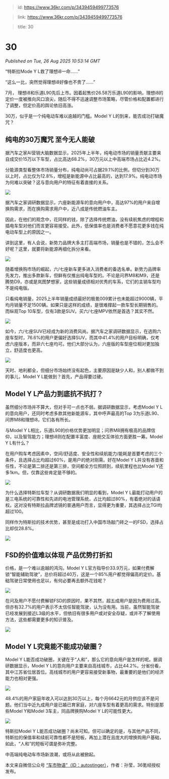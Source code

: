 > id: https://www.36kr.com/p/3439459499773576

> link: https://www.36kr.com/p/3439459499773576

> title: 30

# 30
_Published on Tue, 26 Aug 2025 10:53:14 GMT_

“特斯拉Mode Y L救了理想i8一命……”

“这么一比，突然觉得理想i8好像也不贵了……”

7月， 理想i8和乐道L90先后上市。因着起售价26.58万乐道L90的影响，理想i8的定价一度被推向风口浪尖，随后不得不迅速调整市场策略，尽管价格和配置都进行了调整，但定价高的舆论依旧高涨。

30万，似乎是一个纯电动车难以逾越的门槛。Model Y L的到来，能否成功打破魔咒？

**纯电的30万魔咒 至今无人能破**
-------------------

据汽车之家AI营销大脑数据显示，2025年上半年，纯电动市场的销量贡献主要来自成交价15万以下车型，占比高达68.2%，30万元以上中高端市场占比近4.2%。

分能源类型看整体市场销量分布，纯电动尚可占据29.1%的比例，但切分到30万以上时，占比仅为12.8%，增程是新能源中占比最高的，达到17.9%。纯电动市场为何难以突破？这与意向用户的特征有着直接的关系。

![](https://img.36krcdn.com/hsossms/20250826/v2_1d80c03a909d42e7b038f1021e8abe2d@000000_oswg70110oswg1080oswg608_img_000?x-oss-process=image/format,jpg/interlace,1)

据汽车之家调研数据显示，六座新能源车的意向用户中，高达97%的用户来自增换购需求，而在换购需求用户中，近八成是传统燃油车主。

因此，在他们的观念中，花同样的钱，除了选择传统燃油，没有续航焦虑的增程和插电车型对他们而言更容易接受。此外，低保值率也是消费者不愿意花更多钱在纯电动车型上的原因之一。

讲到这里，有人会说，新势力品牌大多主打高端市场，销量也是不错的，怎么会不好呢？这里，就要将新能源再细化拆分来看。

![](https://img.36krcdn.com/hsossms/20250826/v2_1f0a4ae7177840deac676ed56b5c7407@000000_oswg50982oswg1080oswg608_img_000?x-oss-process=image/format,jpg/interlace,1)

随着增换购市场的崛起，六/七座新车更多进入消费者的备选名单。新势力品牌率先发力，推出多款新车，但鲜有仅推出纯电车型的。不论是问界M8和M9，还是腾势D9，亦或是岚图梦想家，这些销量成绩相对优秀的车系，它们的主销车型均不是纯电版。

只看纯电销量，2025上半年销量成绩最好的极氪009累计也未能超过9000辆，平均月销量不足1500辆。如果只是这样的成绩，是很难撑起一款车型长期销售的。而纵观Top 10车型，仅有3款是SUV。买六/七座MPV依然是首选？其实不然。

![](https://img.36krcdn.com/hsossms/20250826/v2_4e0ea053572d4bbd8773a6d68b3441f6@000000_oswg64120oswg1080oswg608_img_000?x-oss-process=image/format,jpg/interlace,1)

如今，六/七座SUV已经成为新的消费风尚。据汽车之家调研数据显示，在选购六座车型时，76.6%的用户更偏好选择SUV，而其中41.4%的用户目标明确，仅考虑六座版本，而非六七座均可。他们大部分认为，六座版的车型座位相对更加独立，舒适度也更高。

![](https://img.36krcdn.com/hsossms/20250826/v2_effc934f5a884b3a8c3ba271cc49aa76@000000_oswg64114oswg1080oswg608_img_000?x-oss-process=image/format,jpg/interlace,1)

天时、地利都全，但细分市场始终没有起色，主要原因是缺少人和，别人都做不到的事儿，Model Y L能做到？首先，产品得要过硬。

**Model Y L产品力到底抗不抗打？**
-----------------------

虽然细分市场并不算大，但对手可一点也不弱。据调研数据显示，考虑Model Y L的意向用户，还同时考虑多款其他新能源车，其中呼声最高的Top 3为乐道L90、问界M8和理想i8，它们各有所长。

与Model Y L相比，乐道L90的价格优势更加明显；问界M8拥有极高的品牌信仰，以及智驾能力；理想i8则在配置丰富度、座舱交互体验方面更胜一筹。Model Y L有什么？

在用户购车考虑因素中，空间/舒适度、安全性和续航能力/能耗是首要考虑的三个条件，且选择占比均超过60%，是用户的绝对刚需。好在Model Y L并没有吝啬和任性，不论是第二排还是第三排，空间都全方位照顾到，续航里程也比Model Y还多1km。但，仅靠这些肯定是不够的。

![](https://img.36krcdn.com/hsossms/20250826/v2_f2c2a7f84f874c55823ad702b15a994d@000000_oswg90027oswg1080oswg608_img_000?x-oss-process=image/format,jpg/interlace,1)

为什么选择特斯拉车型？从调研数据我们明显的看到，Model Y L最能打动用户的是三电系统的可靠性和先进的电池管理系统，占比均超过80%，有着绝对的话语权。这对没有特斯拉品牌滤镜的普通用户而言，显得更为重要，其选择占比TGI均超过100。

同样作为特斯拉的技术优势，甚至是成功打入中国市场敲门砖之一的FSD，选择占比却仅28.8%。

![](https://img.36krcdn.com/hsossms/20250826/v2_830cc02434a74d64b1564e5c3be5b3b4@000000_oswg78843oswg1080oswg608_img_000?x-oss-process=image/format,jpg/interlace,1)

**FSD的价值难以体现 产品优势打折扣**
----------------------

价格，是一个难以逾越的鸿沟。Model Y L官方指导价33.9万元，如果付费解锁“智能辅助驾驶”，总价将超过40万，这是一个85%用户都觉得偏高的定价。基础驾驶日常使用也足以，有何必要再去额外花钱呢？

![](https://img.36krcdn.com/hsossms/20250826/v2_08735681ec904127abad5549d4707bf2@000000_oswg66244oswg1080oswg608_img_000?x-oss-process=image/format,jpg/interlace,1)

在问及用户不愿付费解锁FSD的原因时，果不其然，超五成用户是因为费用过高。但亦有32.7%的用户表示不太信任智能驾驶，认为没有用。当前，虽然智能驾驶已经发展到接近L3级的水平，但依旧有很多用户或对安全存疑，或并不了解使用方法，这些都需要更多的知识普及。

![](https://img.36krcdn.com/hsossms/20250826/v2_385becea55864603b68f55a0feedc2a3@000000_oswg59897oswg1080oswg608_img_000?x-oss-process=image/format,jpg/interlace,1)

**Model Y L究竟能不能成功破圈？**
-----------------------

Model Y L能否成功破圈，关键在于“人和”，那么它的意向用户是怎样的呢。据调研数据显示，Model Y L的意向用户主要来自高线城市，占比44.2%。分省份看，其中江苏省位居首位。高线城市的用户更容易接受新事物，最重要的是他们的经济能力也相对更强。

![](https://img.36krcdn.com/hsossms/20250826/v2_bb696bbdd5a14f76b23a0ac58b98a0a0@000000_oswg84100oswg1080oswg608_img_000?x-oss-process=image/format,jpg/interlace,1)

48.4%的用户家庭年收入可以达到30万以上，每个月6642元的月供应该不是问题。他们当中近九成用户是已婚已育家庭，对六座车型有着更高的需求。特别是那些Model Y和Model 3车主，同品牌换购Model Y L的可能性更大。

![](https://img.36krcdn.com/hsossms/20250826/v2_7b939a3b33be4efb984d330b25f6d5c2@000000_oswg69783oswg1080oswg608_img_000?x-oss-process=image/format,jpg/interlace,1)

特斯拉Model Y L能否成功破圈？尚未可知。但可以确定的是，与其他产品不同，特斯拉的保值率和续航可靠性都不是短板，再加上潜在且庞大的增换购用户基础，如此，“人和”的短板可谓是弥补完整。

中高端纯电动车市场新浪潮，或将从此被掀起。

本文来自微信公众号 [“车市物语”（ID：autostinger）](https://mp.weixin.qq.com/s?__biz=MzI2MDAxNjMxNw==&mid=2247503490&idx=1&sn=798685fd895d8908044547aac8d74941&chksm=eb6d99a51a12d6806b99646f2af4c26bcbe342d0a0e3fc5a63ac2af53361a79c39b02ba53672&scene=0&xtrack=1#rd)，作者：孙莹，36氪经授权发布。
